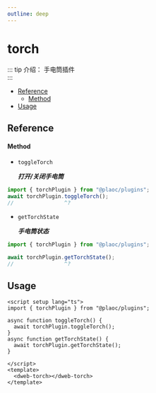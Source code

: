 ```yaml
---
outline: deep
---
```


# torch

::: tip 介绍：
手电筒插件  
:::

- [Reference](#reference)
  - [Method](#method)
- [Usage](#usage)

## Reference

#### Method

- `toggleTorch`
  
  **_打开/关闭手电筒_**

```ts twoslash
import { torchPlugin } from "@plaoc/plugins";
await torchPlugin.toggleTorch();
//                ^?
```

- `getTorchState`

  **_手电筒状态_**

```ts twoslash
import { torchPlugin } from "@plaoc/plugins";

await torchPlugin.getTorchState();
//                ^?
```

## Usage

```vue {5,8}
<script setup lang="ts">
import { torchPlugin } from "@plaoc/plugins";

async function toggleTorch() {
  await torchPlugin.toggleTorch();
}
async function getTorchState() {
  await torchPlugin.getTorchState();
}

</script>
<template>
  <dweb-torch></dweb-torch>
</template>
```

